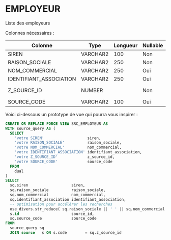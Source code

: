 # EMPLOYEUR

Liste des employeurs

Colonnes nécessaires :

|Colonne                |Type    |Longueur|Nullable|Commentaire|
|-----------------------|--------|--------|--------|-----------|
|SIREN                  |VARCHAR2|100     |Non     |           |
|RAISON_SOCIALE         |VARCHAR2|250     |Non     |           |
|NOM_COMMERCIAL         |VARCHAR2|250     |Oui     |           |
|IDENTIFIANT_ASSOCIATION|VARCHAR2|250     |Oui     |           |
|Z_SOURCE_ID            |NUMBER  |        |Non     |==> SOURCE.CODE|
|SOURCE_CODE            |VARCHAR2|100     |Oui     |           |

Voici ci-dessous un prototype de vue qui pourra vous inspirer :

```sql
CREATE OR REPLACE FORCE VIEW SRC_EMPLOYEUR AS
WITH source_query AS (
  SELECT
    'votre SIREN'                   siren,
    'votre RAISON_SOCIALE'          raison_sociale,
    'votre NOM_COMMERCIAL'          nom_commercial,
    'votre IDENTIFIANT_ASSOCIATION' identifiant_association,
    'votre Z_SOURCE_ID'             z_source_id,
    'votre SOURCE_CODE'             source_code
  FROM
    dual
)
SELECT
  sq.siren                   siren,
  sq.raison_sociale          raison_sociale,
  sq.nom_commercial          nom_commercial,
  sq.identifiant_association identifiant_association,
  -- optimisation pour accélérer les recherches
  ose_divers.str_reduce( sq.raison_sociale || ' ' || sq.nom_commercial || ' ' || sq.identifiant_association ) critere_recherche,
  s.id                       source_id,
  sq.source_code             source_code
FROM
  source_query sq
  JOIN source   s ON s.code        = sq.z_source_id
```